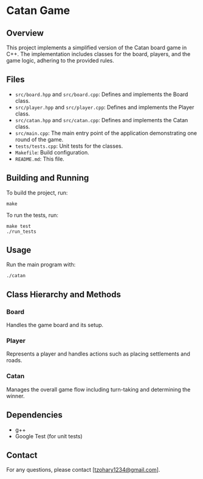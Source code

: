 # Catan Game

## Overview
This project implements a simplified version of the Catan board game in C++. The implementation includes classes for the board, players, and the game logic, adhering to the provided rules.

## Files
- `src/board.hpp` and `src/board.cpp`: Defines and implements the Board class.
- `src/player.hpp` and `src/player.cpp`: Defines and implements the Player class.
- `src/catan.hpp` and `src/catan.cpp`: Defines and implements the Catan class.
- `src/main.cpp`: The main entry point of the application demonstrating one round of the game.
- `tests/tests.cpp`: Unit tests for the classes.
- `Makefile`: Build configuration.
- `README.md`: This file.

## Building and Running
To build the project, run:
```
make
```

To run the tests, run:
```
make test
./run_tests
```

## Usage
Run the main program with:
```
./catan
```

## Class Hierarchy and Methods
### Board
Handles the game board and its setup.
### Player
Represents a player and handles actions such as placing settlements and roads.
### Catan
Manages the overall game flow including turn-taking and determining the winner.

## Dependencies
- g++
- Google Test (for unit tests)

## Contact
For any questions, please contact [tzohary1234@gmail.com].
